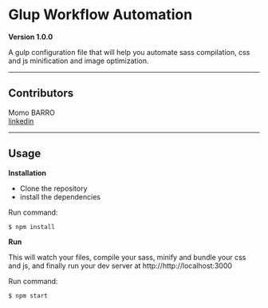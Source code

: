 # Glup Workflow Automation

**Version 1.0.0**

A gulp configuration file that will help you automate sass compilation, css and js minification and image optimization.

___

## Contributors

Momo BARRO  
[linkedin](https://www.linkedin.com/in/mouhamadou-s-barro-4203537b/)

___

## Usage

**Installation**

* Clone the repository  
* install the dependencies  

Run command:

```bash
$ npm install
```

**Run**

This will watch your files, compile your sass, minify and bundle your css and js, and finally run your dev server at http://http://localhost:3000  

Run command:

```bash
$ npm start
```